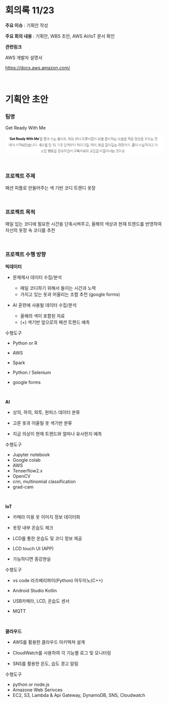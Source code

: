 # 회의록 11/23

**주요 이슈** : 기획안 작성

**주요 회의 내용** : 기획안, WBS 초안, AWS AI/IoT 문서 확인

**관련링크**

AWS 개발자 설명서

https://docs.aws.amazon.com/

<br>

# 기획안 초안

### 팀명

Get Ready With Me

![img](meeting201123.assets/Untitled.png)

<br>

### 프로젝트 주제

패션 피플로 만들어주는 색 기반 코디 트렌디 옷장

<br>

### 프로젝트 목적

매일 입는 코디에 필요한 시간을 단축시켜주고, 올해의 색상과 현재 트렌드를 반영하여 자신의 옷장 속 코디를 추천

<br>

### 프로젝트 수행 방향

**빅데이터**

-   문제제시 데이터 수집/분석
    -   매일 코디하기 위해서 들이는 시간과 노력
    -   가지고 있는 옷과 어울리는 조합 추천 (google forms)

-   AI 훈련에 사용될 데이터 수집/분석
    -   올해의 색이 포함된 자료
    -   (+) 색기반 앞으로의 패션 트렌드 예측

수행도구

-   Python or R

-   AWS

-   Spark

-   Python / Selenium

-   google forms

<br>

**AI**

-   상의, 하의, 외투, 원피스 데이터 분류

-   고른 옷과 어울릴 옷 색기반 분류 

-   지금 의상이 현재 트렌드와 얼마나 유사한지 예측

수행도구

- Jupyter notebook
- Google colab
- AWS
- Tenserflow2.x
- OpenCV
- cnn, multinomial classification
- grad-cam

<br>

**IoT**

-   카메라 이용 옷 이미지 정보 데이터화

-   옷장 내부 온습도 체크

-   LCD를 통한 온습도 및 코디 정보 제공

-   LCD touch UI (APP)

-   가능하다면 증강현실

수행도구

- vs code
라즈베리파이(Python)
아두이노(C++)
- Android Studio
  Kotlin
- USB카메라, LCD, 온습도 센서

- MQTT

<br>

**클라우드**

-   AWS를 활용한 클라우드 아키텍쳐 설계

-   CloudWatch를 사용하여 각 기능별 로그 및 모니터링

-   SNS를 활용한 온도, 습도 경고 알림

수행도구

- python or node.js
- Amazone Web Serivces
- EC2, S3, Lambda & Api Gateway, DynamoDB, SNS, Cloudwatch

<br>

